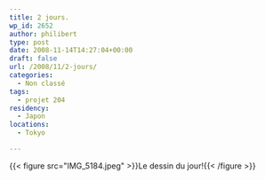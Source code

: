 ```yaml
---
title: 2 jours.
wp_id: 2652
author: philibert
type: post
date: 2008-11-14T14:27:04+00:00
draft: false
url: /2008/11/2-jours/
categories:
  - Non classé
tags:
  - projet 204
residency:
  - Japon
locations:
  - Tokyo

---
```


{{< figure src="IMG_5184.jpeg" >}}Le dessin du jour!{{< /figure >}}